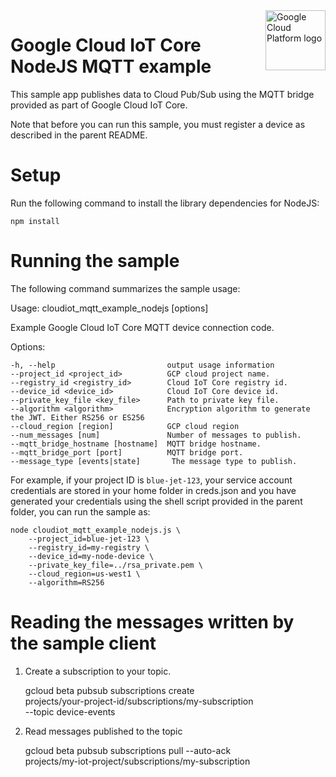 <img src="https://avatars2.githubusercontent.com/u/2810941?v=3&s=96" alt="Google Cloud Platform logo" title="Google Cloud Platform" align="right" height="96" width="96"/>

# Google Cloud IoT Core NodeJS MQTT example

This sample app publishes data to Cloud Pub/Sub using the MQTT bridge provided
as part of Google Cloud IoT Core.

Note that before you can run this sample, you must register a device as
described in the parent README.

# Setup

Run the following command to install the library dependencies for NodeJS:

    npm install

# Running the sample

The following command summarizes the sample usage:

  Usage: cloudiot_mqtt_example_nodejs [options]

  Example Google Cloud IoT Core MQTT device connection code.

  Options:

    -h, --help                         output usage information
    --project_id <project_id>          GCP cloud project name.
    --registry_id <registry_id>        Cloud IoT Core registry id.
    --device_id <device_id>            Cloud IoT Core device id.
    --private_key_file <key_file>      Path to private key file.
    --algorithm <algorithm>            Encryption algorithm to generate the JWT. Either RS256 or ES256
    --cloud_region [region]            GCP cloud region
    --num_messages [num]               Number of messages to publish.
    --mqtt_bridge_hostname [hostname]  MQTT bridge hostname.
    --mqtt_bridge_port [port]          MQTT bridge port.
    --message_type [events|state]       The message type to publish.

For example, if your project ID is `blue-jet-123`, your service account
credentials are stored in your home folder in creds.json and you have generated
your credentials using the shell script provided in the parent folder, you can
run the sample as:

    node cloudiot_mqtt_example_nodejs.js \
        --project_id=blue-jet-123 \
        --registry_id=my-registry \
        --device_id=my-node-device \
        --private_key_file=../rsa_private.pem \
        --cloud_region=us-west1 \
        --algorithm=RS256

# Reading the messages written by the sample client

1. Create a subscription to your topic.

    gcloud beta pubsub subscriptions create \
        projects/your-project-id/subscriptions/my-subscription \
        --topic device-events

2. Read messages published to the topic

    gcloud beta pubsub subscriptions pull --auto-ack \
        projects/my-iot-project/subscriptions/my-subscription
